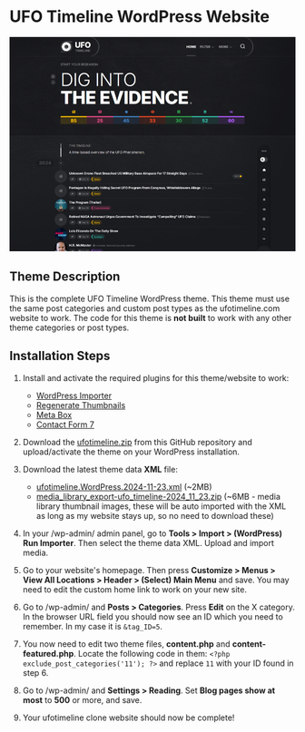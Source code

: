 # UFO Timeline WordPress Website

![Screenshot](screenshot.png)

## Theme Description

This is the complete UFO Timeline WordPress theme. This theme must use the same post categories and custom post types as the ufotimeline.com website to work. The code for this theme is **not built** to work with any other theme categories or post types. 

## Installation Steps

1. Install and activate the required plugins for this theme/website to work:
	- [WordPress Importer](https://wordpress.org/plugins/wordpress-importer/)
	- [Regenerate Thumbnails](https://wordpress.org/plugins/regenerate-thumbnails/)
	- [Meta Box](https://wordpress.org/plugins/meta-box/)
	- [Contact Form 7](https://wordpress.org/plugins/contact-form-7/)

2. Download the [ufotimeline.zip](https://github.com/AlxMedia/ufotimeline/archive/refs/heads/main.zip) from this GitHub repository and upload/activate the theme on your WordPress installation.

3. Download the latest theme data **XML** file:
	- [ufotimeline.WordPress.2024-11-23.xml](https://www.dropbox.com/scl/fi/4ap0kxp5ylhubeugme2ow/ufotimeline.WordPress.2024-11-23.xml?rlkey=h43qdtoh24gli0xuk90njs8qw&dl=1) (~2MB)
	- [media_library_export-ufo_timeline-2024_11_23.zip](https://www.dropbox.com/scl/fi/s38czsk2ciwoedw3be0ga/media_library_export-ufo_timeline-2024_11_23.zip?rlkey=j55r7wju8b0b90vwfsnegasko&dl=1) (~6MB - media library thumbnail images, these will be auto imported with the XML as long as my website stays up, so no need to download these)

4. In your /wp-admin/ admin panel, go to **Tools > Import > (WordPress) Run Importer**. Then select the theme data XML. Upload and import media.

5. Go to your website's homepage. Then press **Customize > Menus > View All Locations > Header > (Select) Main Menu** and save. You may need to edit the custom home link to work on your new site.

6. Go to /wp-admin/ and **Posts > Categories**. Press **Edit** on the X category. In the browser URL field you should now see an ID which you need to remember. In my case it is `&tag_ID=5`.

7. You now need to edit two theme files, **content.php** and **content-featured.php**. Locate the following code in them: `<?php exclude_post_categories('11'); ?>` and replace `11` with your ID found in step 6.

8. Go to /wp-admin/ and **Settings > Reading**. Set **Blog pages show at most** to **500** or more, and save.

9. Your ufotimeline clone website should now be complete!